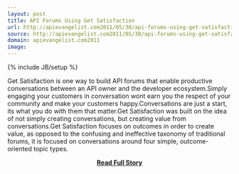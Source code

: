 ```yaml
---
layout: post
title: API Forums Using Get Satisfaction
url: http://apievangelist.com2011/05/30/api-forums-using-get-satisfaction/
source: http://apievangelist.com2011/05/30/api-forums-using-get-satisfaction/
domain: apievangelist.com2011
image: 
---
```

{% include JB/setup %}<p>Get Satisfaction is one way to build API forums that enable productive conversations between an API owner and the developer ecosystem.Simply engaging your customers in conversation wont earn you the respect of your community and make your customers happy.Conversations are just a start, its what you do with them that matter.Get Satisfaction was built on the idea of not simply creating conversations, but creating value from conversations.Get Satisfaction focuses on outcomes in order to create value, as opposed to the confusing and ineffective taxonomy of traditional forums, it is focused on conversations around four simple, outcome-oriented topic types.</p>
<center><p><a href="http://apievangelist.com2011/05/30/api-forums-using-get-satisfaction/" style='padding:25px; font-sze:18px; font-weight: bold;'>Read Full Story</a></p></center>
